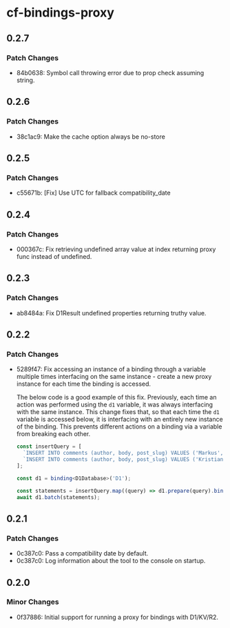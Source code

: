# cf-bindings-proxy

## 0.2.7

### Patch Changes

- 84b0638: Symbol call throwing error due to prop check assuming string.

## 0.2.6

### Patch Changes

- 38c1ac9: Make the cache option always be no-store

## 0.2.5

### Patch Changes

- c55671b: [Fix] Use UTC for fallback compatibility_date

## 0.2.4

### Patch Changes

- 000367c: Fix retrieving undefined array value at index returning proxy func instead of undefined.

## 0.2.3

### Patch Changes

- ab8484a: Fix D1Result undefined properties returning truthy value.

## 0.2.2

### Patch Changes

- 5289f47: Fix accessing an instance of a binding through a variable multiple times interfacing on the same instance - create a new proxy instance for each time the binding is accessed.

  The below code is a good example of this fix. Previously, each time an action was performed using the `d1` variable, it was always interfacing with the same instance. This change fixes that, so that each time the `d1` variable is accessed below, it is interfacing with an entirely new instance of the binding. This prevents different actions on a binding via a variable from breaking each other.

  ```ts
  const insertQuery = [
  	`INSERT INTO comments (author, body, post_slug) VALUES ('Markus', 'Hello there!', ?);`,
  	`INSERT INTO comments (author, body, post_slug) VALUES ('Kristian', 'Great post!', ?);`,
  ];

  const d1 = binding<D1Database>('D1');

  const statements = insertQuery.map((query) => d1.prepare(query).bind('hello-world'));
  await d1.batch(statements);
  ```

## 0.2.1

### Patch Changes

- 0c387c0: Pass a compatibility date by default.
- 0c387c0: Log information about the tool to the console on startup.

## 0.2.0

### Minor Changes

- 0f37886: Initial support for running a proxy for bindings with D1/KV/R2.
